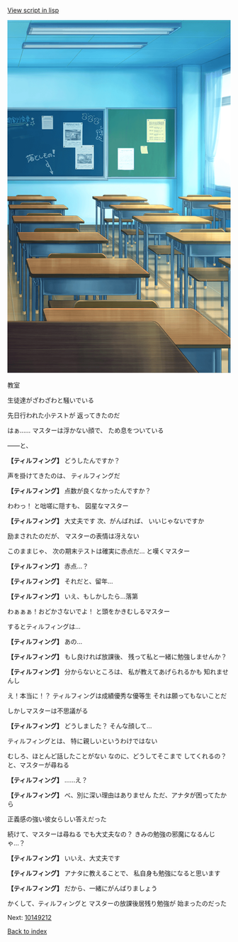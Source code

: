 [View script in lisp](../scripts/10149211.txt)

![classroom02_morning.png](../images/backgrounds/classroom02_morning.png)

教室

生徒達がざわざわと騒いでいる

先日行われた小テストが
返ってきたのだ

はぁ……
マスターは浮かない顔で、
ため息をついている

――と、

**【ティルフィング】**
どうしたんですか？

声を掛けてきたのは、
ティルフィングだ

**【ティルフィング】**
点数が良くなかったんですか？

わわっ！
と咄嗟に隠すも、
図星なマスター

**【ティルフィング】**
大丈夫です
次、がんばれば、
いいじゃないですか

励まされたのだが、
マスターの表情は冴えない

このままじゃ、
次の期末テストは確実に赤点だ…
と嘆くマスター

**【ティルフィング】**
赤点…？

**【ティルフィング】**
それだと、留年…

**【ティルフィング】**
いえ、もしかしたら…落第

わぁぁぁ！おどかさないでよ！
と頭をかきむしるマスター

するとティルフィングは…

**【ティルフィング】**
あの…

**【ティルフィング】**
もし良ければ放課後、
残って私と一緒に勉強しませんか？

**【ティルフィング】**
分からないところは、
私が教えてあげられるかも
知れませんし

え！本当に！？
ティルフィングは成績優秀な優等生
それは願ってもないことだ

しかしマスターは不思議がる

**【ティルフィング】**
どうしました？
そんな顔して…

ティルフィングとは、
特に親しいというわけではない

むしろ、ほとんど話したことがない
なのに、どうしてそこまで
してくれるの？と、マスターが尋ねる

**【ティルフィング】**
……え？

**【ティルフィング】**
べ、別に深い理由はありません
ただ、アナタが困ってたから

正義感の強い彼女らしい答えだった

続けて、マスターは尋ねる
でも大丈夫なの？
きみの勉強の邪魔になるんじゃ…？

**【ティルフィング】**
いいえ、大丈夫です

**【ティルフィング】**
アナタに教えることで、
私自身も勉強になると思います

**【ティルフィング】**
だから、一緒にがんばりましょう

かくして、ティルフィングと
マスターの放課後居残り勉強が
始まったのだった

Next: [10149212](10149212.md)

[Back to index](index.md)

